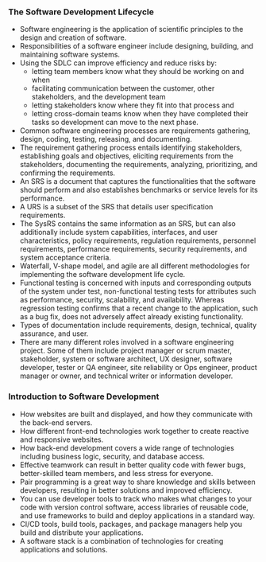 
### The Software Development Lifecycle

- Software engineering is the application of scientific principles to the design and creation of software. 
- Responsibilities of a software engineer include designing, building, and maintaining software systems.  
- Using the SDLC can improve efficiency and reduce risks by:  
  - letting team members know what they should be working on and when  
  - facilitating communication between the customer, other stakeholders, and the development team 
  - letting stakeholders know where they fit into that process and  
  - letting cross-domain teams know when they have completed their tasks so development can move to the next phase.   
- Common software engineering processes are requirements gathering, design, coding, testing, releasing, and documenting. 
- The requirement gathering process entails identifying stakeholders, establishing goals and objectives, eliciting requirements from the stakeholders, documenting the requirements, analyzing, prioritizing, and confirming the requirements. 
- An SRS is a document that captures the functionalities that the software should perform and also establishes benchmarks or service levels for its performance. 
- A URS is a subset of the SRS that details user specification requirements. 
- The SysRS contains the same information as an SRS, but can also additionally include system capabilities, interfaces, and user characteristics, policy requirements, regulation requirements, personnel requirements, performance requirements, security requirements, and system acceptance criteria. 
- Waterfall, V-shape model, and agile are all different methodologies for implementing the software development life cycle. 
- Functional testing is concerned with inputs and corresponding outputs of the system under test, non-functional testing tests for attributes such as performance, security, scalability, and availability. Whereas regression testing confirms that a recent change to the application, such as a bug fix, does not adversely affect already existing functionality. 
- Types of documentation include requirements, design, technical, quality assurance, and user. 
- There are many different roles involved in a software engineering project. Some of them include project manager or scrum master, stakeholder, system or software architect, UX designer, software developer, tester or QA engineer, site reliability or Ops engineer, product manager or owner, and technical writer or information developer.

### Introduction to Software Development

- How websites are built and displayed, and how they communicate with the back-end servers. 
- How different front-end technologies work together to create reactive and responsive websites. 
- How back-end development covers a wide range of technologies including business logic, security, and database access. 
- Effective teamwork can result in better quality code with fewer bugs, better-skilled team members, and less stress for everyone. 
- Pair programming is a great way to share knowledge and skills between developers, resulting in better solutions and improved efficiency. 
- You can use developer tools to track who makes what changes to your code with version control software, access libraries of reusable code, and use frameworks to build and deploy applications in a standard way. 
- CI/CD tools, build tools, packages, and package managers help you build and distribute your applications. 
- A software stack is a combination of technologies for creating applications and solutions.

